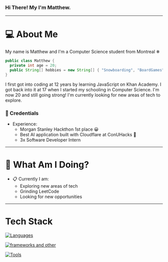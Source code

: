 ### Hi There! My I'm Matthew.
-----
# 💻 About Me
My name is Matthew and I'm a Computer Science student from Montreal ❄

```java
public class Matthew {
  private int age = 20;
  public String[] hobbies = new String[] { "Snowboarding", "BoardGames", "Mechanical Keyboards", "Sleeping" };
}
```

I first got into coding at 12 years by learning JavaScript on Khan Academy. I got back into it at 17 when I started my schooling in Computer Science. I'm now 20 and still going strong! I'm currently looking for new areas of tech to explore.

### :briefcase: Credentials
- Experience:
  - Morgan Stanley Hackthon 1st place 😀
  - Best AI application built with Cloudflare at ConUHacks 🎉
  - 3x Software Developer Intern 
-----

# :round_pushpin: What Am I Doing?
- :clipboard: Currently I am:
  - Exploring new areas of tech 
  - Grinding LeetCode
  - Looking for new opportunities
-----

# Tech Stack
[![Languages](https://skillicons.dev/icons?i=java,js,python,cs,html,css,js,next&theme=dark)](https://skillicons.dev)

[![frameworks and other](https://skillicons.dev/icons?i=mongodb,express,react,nodejs&theme=dark)](https://skillicons.dev)

[![Tools](https://skillicons.dev/icons?i=vscode,postman,idea,bash,linux,github&theme=dark)](https://skillicons.dev)
